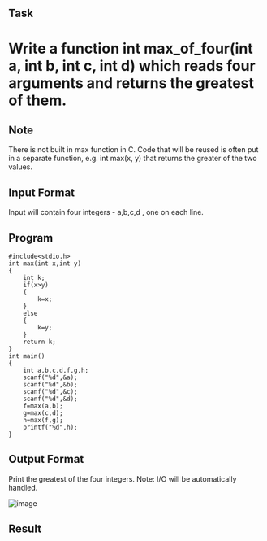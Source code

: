 ## Task

# Write a function int max_of_four(int a, int b, int c, int d) which reads four arguments and returns the greatest of them.

## Note

There is not built in max function in C. Code that will be reused is often put in a separate function, e.g. int max(x, y) that returns the greater of the two values.

## Input Format

Input will contain four integers - a,b,c,d , one on each line.

## Program
```
#include<stdio.h>
int max(int x,int y)
{
    int k;
    if(x>y)
    {
        k=x;
    }
    else
    {
        k=y;
    }
    return k;
}
int main()
{
    int a,b,c,d,f,g,h;
    scanf("%d",&a);
    scanf("%d",&b);
    scanf("%d",&c);
    scanf("%d",&d);
    f=max(a,b);
    g=max(c,d);
    h=max(f,g);
    printf("%d",h);
}
```
## Output Format

Print the greatest of the four integers.
Note: I/O will be automatically handled.

![image](https://github.com/user-attachments/assets/485e5236-4db6-4580-829e-06fd818167a5)

## Result

